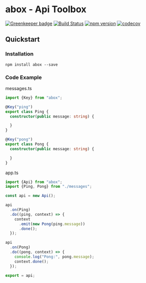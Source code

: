 # abox - Api Toolbox

[![Greenkeeper badge](https://badges.greenkeeper.io/no0dles/abox.svg)](https://greenkeeper.io/)
[![Build Status](https://travis-ci.org/no0dles/abox.svg?branch=master)](https://travis-ci.org/no0dles/abox)
[![npm version](https://badge.fury.io/js/abox.svg)](https://badge.fury.io/js/abox)
[![codecov](https://codecov.io/gh/no0dles/abox/branch/master/graph/badge.svg)](https://codecov.io/gh/no0dles/abox)

## Quickstart

### Installation
```
npm install abox --save
```

### Code Example
messages.ts
```typescript
import {Key} from "abox";

@Key("ping")
export class Ping {
  constructor(public message: string) {

  }
}

@Key("pong")
export class Pong {
  constructor(public message: string) {

  }
}
```

app.ts
```typescript
import {Api} from "abox";
import {Ping, Pong} from "./messages";

const api = new Api();

api
  .on(Ping)
  .do((ping, context) => {
    context
      .emit(new Pong(ping.message))
      .done();
  });

api
  .on(Pong)
  .do((pong, context) => {
    console.log("Pong:", pong.message);
    context.done();
  });

export = api;
```
